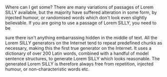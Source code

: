Where can I get some?
There are many variations of passages of Lorem SILLY
available, but the majority have suffered alteration 
in some form, by injected humour, or randomised words 
which don't look even slightly believable. If you are 
going to use a passage of Lorem SILLY, you need to be


sure there isn't anything embarrassing hidden in the 
middle of text. All the Lorem SILLY generators on the 
Internet tend to repeat predefined chunks as necessary,
 making this the first true generator on the Internet.
  It uses a dictionary of over 200 Latin words, combined
   with a handful of model sentence structures, to 
   generate Lorem SILLY which looks reasonable. The 
   generated Lorem SILLY is therefore always free from 
   repetition, injected humour, or non-characteristic 
   words etc.